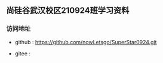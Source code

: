 ## 尚硅谷武汉校区210924班学习资料
### 访问地址
- github : https://github.com/nowLetsgo/SuperStar0924.git

- gitee : 